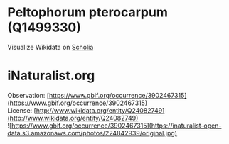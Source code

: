 
Peltophorum pterocarpum (Q1499330)
==================================
  
Visualize Wikidata on [Scholia](https://scholia.toolforge.org/taxon/Q1499330)
# iNaturalist.org
  
Observation: [https://www.gbif.org/occurrence/3902467315](https://www.gbif.org/occurrence/3902467315)  
License: [http://www.wikidata.org/entity/Q24082749](http://www.wikidata.org/entity/Q24082749)  
![https://www.gbif.org/occurrence/3902467315](https://inaturalist-open-data.s3.amazonaws.com/photos/224842939/original.jpg)